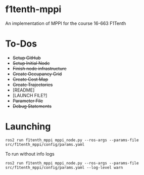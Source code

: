 # f1tenth-mppi
An implementation of MPPI for the course 16-663 F1Tenth

# To-Dos
- ~~Setup GitHub~~ 
- ~~Setup Initial Node~~
- ~~Finish node infrastructure~~
- ~~Create Occupancy Grid~~
- ~~Create Cost Map~~
- ~~Create Trajectories~~
- [README]
- [LAUNCH FILE?]
- ~~Parameter File~~
- ~~Debug Statements~~

# Launching

```
ros2 run f1tenth_mppi mppi_node.py --ros-args --params-file src/f1tenth_mppi/config/params.yaml
```

To run without info logs

```
ros2 run f1tenth_mppi mppi_node.py --ros-args --params-file src/f1tenth_mppi/config/params.yaml --log-level warn
```